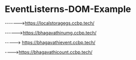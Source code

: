 # EventListerns-DOM-Example

------->https://localstoragegs.ccbp.tech/

------>https://bhagavathinumg.ccbp.tech/

-----> https://bhagavathievent.ccbp.tech/

---->https://bhagavathicount.ccbp.tech/




